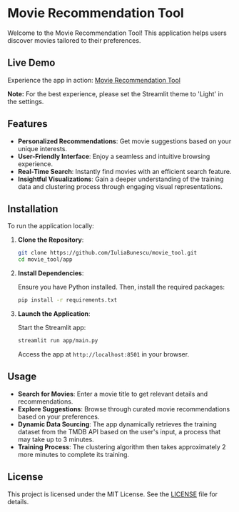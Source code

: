 # Movie Recommendation Tool

Welcome to the Movie Recommendation Tool! This application helps users discover movies tailored to their preferences.

## Live Demo

Experience the app in action: [Movie Recommendation Tool](https://juliab-movie-recommendation-tool.streamlit.app/)

**Note:** For the best experience, please set the Streamlit theme to 'Light' in the settings.

## Features

- **Personalized Recommendations**: Get movie suggestions based on your unique interests.
- **User-Friendly Interface**: Enjoy a seamless and intuitive browsing experience.
- **Real-Time Search**: Instantly find movies with an efficient search feature.
- **Insightful Visualizations**: Gain a deeper understanding of the training data and clustering process through engaging visual representations.

## Installation

To run the application locally:

1. **Clone the Repository**:

   ```bash
   git clone https://github.com/IuliaBunescu/movie_tool.git
   cd movie_tool/app
   ```

2. **Install Dependencies**:

   Ensure you have Python installed. Then, install the required packages:

   ```bash
   pip install -r requirements.txt
   ```

3. **Launch the Application**:

   Start the Streamlit app:

   ```bash
   streamlit run app/main.py
   ```

   Access the app at `http://localhost:8501` in your browser.

## Usage

- **Search for Movies**: Enter a movie title to get relevant details and recommendations.
- **Explore Suggestions**: Browse through curated movie recommendations based on your preferences.
- **Dynamic Data Sourcing**: The app dynamically retrieves the training dataset from the TMDB API based on the user's input, a process that may take up to 3 minutes.
- **Training Process**: The clustering algorithm then takes approximately 2 more minutes to complete its training.

## License

This project is licensed under the MIT License. See the [LICENSE](LICENSE) file for details.
